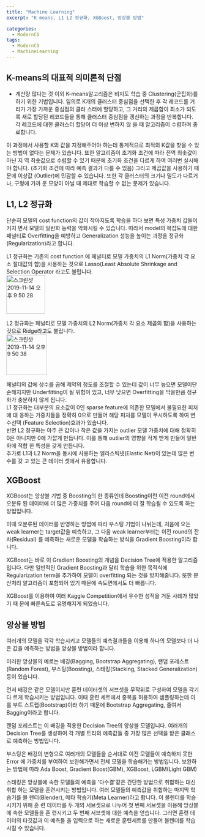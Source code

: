 ```yaml
---
title: "Machine Learning"
excerpt: "K means, L1 L2 정규화, XGBoost, 앙상블 방법"

categories:
  - ModernCS
tags:
  - ModernCS
  - MachineLearning
---
```


## K-means의 대표적 의미론적 단점 
 - 계산량 많다는 것 이외 
K-means알고리즘은 비지도 학습 중 Clustering(군집화)를 하기 위한 기법입니다.
임의로 K개의 클러스터 중심점을 선택한 후 각 레코드를 거리가 가장 가까운 중심점의 클러 스터에 할당하고, 그 거리의 제곱합이 최소가 되도록 새로 할당된 레코드들을 통해 클러스터 중심점을 갱신하는 과정을 반복합니다. 각 레코드에 대한 클러스터 할당이 더 이상 변하지 않 을 때 알고리즘이 수렴하며 종료합니다.  

이 과정에서 사용할 K의 값을 지정해주어야 하는데 통계적으로 최적의 K값을 찾을 수 있는 방법이 없다는 문제가 있습니다. 또한 알고리즘이 초기화 조건에 따라 전역 최솟값이 아닌 지 역 최솟값으로 수렴할 수 있기 때문에 초기화 조건을 다르게 하여 여러번 실시해야 합니다. (초기화 조건에 따라 예측 결과가 다를 수 있음) 그리고 제곱값을 사용하기 때문에 이상값 (Outlier)에 민감할 수 있습니다. 또한 각 클러스터의 크기나 밀도가 다르거나, 구형에 가까 운 모양이 아닐 때 제대로 학습할 수 없는 문제가 있습니다.  

## L1, L2 정규화
  
단순히 모델의 cost function의 값이 작아지도록 학습을 하다 보면 특성 가중치 값들이 커지 면서 모델의 일반화 능력을 악화시킬 수 있습니다. 따라서 model의 복잡도에 대한 패널티로 Overfitting을 예방하고 Generalization 성능을 높이는 과정을 정규화(Regularization)라고 합니다.  

L1 정규화는 기존의 cost function 에 페널티로 모델 가중치의 L1 Norm(가중치 각 요소 절대값의 합)을 사용하는 것으로 Lasso(Least Absolute Shrinkage and Selection Operator 라고도 불립니다.  
<img width="101" alt="스크린샷 2019-11-14 오후 9 50 28" src="https://user-images.githubusercontent.com/34998051/68858624-c7c6c400-0728-11ea-841e-5acb3a4e38be.png">  

L2 정규화는 페널티로 모델 가중치의 L2 Norm(가중치 각 요소 제곱의 합)을 사용하는 것으로 Ridge라고도 불립니다.  
<img width="106" alt="스크린샷 2019-11-14 오후 9 50 38" src="https://user-images.githubusercontent.com/34998051/68858635-cd240e80-0728-11ea-8492-81560da0c9d7.png">

페널티의 값에 상수를 곱해 제약의 정도를 조절할 수 있는데 값이 너무 높으면 모델이단순해지지만 Underfitting이 될 위험이 있고, 너무 낮으면 Overfitting을 막을만큼 정규화가 충분하지 않게 됩니다.  
L1 정규화는 대부분의 요소값이 0인 sparse feature에 의존한 모델에서 불필요한 피처에 대 응하는 가중치들을 정확히 0으로 만들어 해당 피처를 모델이 무시하도록 하여 변수선택 (Feature Selection)효과가 있습니다.  
반면 L2 정규화는 아주 큰 값이나 작은 값을 가지는 outlier 모델 가중치에 대해 정확히 0은 아니지만 0에 가깝게 만듭니다. 이를 통해 outlier의 영향을 적게 받게 만들어 일반화에 적합 한 특성을 갖게 만듭니다.  
추가로 L1과 L2 Norm을 동시에 사용하는 엘라스틱넷(Elastic Net)이 있는데 많은 변수를 갖 고 있는 큰 데이터 셋에서 유용합니다.  

## XGBoost
XGBoost는 앙상블 기법 중 Boosting의 한 종류인데 Boosting이란 이전 round에서 오분류
된 데이터에 더 많은 가중치를 주어 다음 round에 더 잘 학습될 수 있도록 하는 방법입니다.  

이때 오분류된 데이터를 반영하는 방법에 따라 부스팅 기법이 나뉘는데, 처음에 오는 weak learner는 target값을 예측하고, 그 다음 weak learner부터는 이전 round의 잔차(Residual) 를 예측하는 새로운 모델을 학습하는 방식을 Gradient Boosting이라 합니다.  

XGBoost는 바로 이 Gradient Boosting의 개념을 Decision Tree에 적용한 알고리즘입니다. 다만 일반적인 Gradient Boosting과 달리 학습을 위한 목적식에 Regularization term을 추가하여 모델이 overfitting 되는 것을 방지해줍니다. 또한 분산처리 알고리즘이 포함되어 있기 때문에 속도면에서도 더 빠릅니다.   

XGBoost를 이용하여 여러 Kaggle Competition에서 우수한 성적을 거둔 사례가 많았기 때 문에 빠른속도로 유명해지게 되었습니다.  

## 앙상블 방법
여러개의 모델을 각각 학습시키고 모델들의 예측결과들을 이용해 하나의 모델보다 더 나은
값을 예측하는 방법을 앙상블 방법이라 합니다.  

이러한 앙상블의 예로는 배깅(Bagging, Bootstrap Aggregating), 랜덤 포레스트 (Random Forest), 부스팅(Boosting), 스태킹(Stacking, Stacked Generalization) 등이 있습니다.  

먼저 배깅은 같은 모델이지만 훈련 데이터셋의 서브셋을 무작위로 구성하여 모델을 각기 다 르게 학습시키는 방법입니다. 이때 훈련 세트에서 중복을 허용하여 샘플링하는데 이를 부트 스트랩(Bootstrap)이라 하기 때문에 Bootstrap Aggregating, 줄여서 Bagging이라고 합니다.  
  
랜덤 포레스트는 이 배깅을 적용한 Decision Tree의 앙상블 모델입니다. 여러개의 Decision Tree를 생성하여 각 개별 트리의 예측값들 중 가장 많은 선택을 받은 클래스로 예측하는 방법입니다.  

부스팅은 배깅의 변형으로 여러개의 모델들을 순서대로 이전 모델들이 예측하지 못한 Error 에 가중치를 부여하여 보완해가면서 전체 모델을 학습해가는 방법입니다. 보완하는 방법에 따라 Ada Boost, Gradient Boost(GBM), XGBoost, LGBM(Light GBM)  

스태킹은 앙상블에 속한 모델들의 예측을 '다수결'같은 간단한 방법으로 취합하는 대신 취합 하는 모델을 훈련시키는 방법입니다. 여러 모델들의 예측값을 취합하는 마지막 학습기를 블 렌더(Blender), 메타 학습기(Meta Learner)라고 합니다. 이 블렌더를 학습시키기 위해 훈 련 데이터를 두 개의 서브셋으로 나누어 첫 번째 서브셋을 이용해 앙상블에 속한 모델들을 훈 련시키고 두 번째 서브셋에 대한 예측을 얻습니다. 그러면 훈련 데이터의 타깃값과 이 예측들 을 입력으로 하는 새로운 훈련세트를 만들어 블렌더를 학습시킬 수 있습니다.

